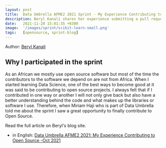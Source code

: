```yaml
---
layout: post
title:  Data Umbrella AFME2 2021 Sprint - My Experience Contributing to Open Source
description: Beryl Kanali shares her experience submitting a pull request to scikit-learn for the first time. 
date:   2021-11-28 15:01:35 +0300
image:  '/images/sprint/scikit-learn-small.png'
tags:   [opensource, sprint-blog]
---
```


Author:  [Beryl Kanali](https://www.linkedin.com/in/beryl-kanali-260567185/)

## Why I participated in the sprint

As an African we mostly use open source software but most of the time the contributors to the software we depend on are not from Africa. When I started learning Data Science, one of the best ways to become good at it was said to be contributing to open source projects. I always felt that if I contributed in one way or another I will not only give back but also have a better understanding behind the code and what makes up the libraries or software I use. Therefore, when Miriam Haji who is part of Data Umbrella told me about the sprint I saw a great opportunity to finally contribute to Open Source.

Read the  full article on Beryl's blog site.
- in English: [Data Umbrella AFME2 2021: My Experience Contributing to Open Source -Oct 2021](https://medium.com/@kanaliberyl/my-experience-contributing-to-open-source-afme2-oct-2021-398a505e6d80)
